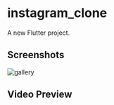# instagram_clone

A new Flutter project.

## Screenshots

![gallery](https://github.com/Wasim-Zaman/instagram_clone/assets/101446030/fa8b5933-49bf-43fc-ae52-fac52e404785)

## Video Preview
